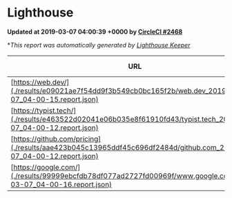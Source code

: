 
# Lighthouse

**Updated at 2019-03-07 04:00:39 +0000 by [CircleCI #2468](https://circleci.com/gh/ItinerisLtd/lighthouse-keeper-example/2468)**

**This report was automatically generated by [Lighthouse Keeper](https://github.com/itinerisltd/lighthouse-keeper)*

| URL | Performance | Accessibility | Best Practices | SEO | PWA | Updated At |
| --- | --- | --- | --- | --- | --- | --- |
| [https://web.dev/](./results/e09021ae7f54dd9f3b549cb0bc165f2b/web.dev_2019-03-07_04-00-15.report.json) | 0.96 | 0.93 | 1 | 0.91 | 1 | 2019-03-07T04:00:15.657Z |
| [https://typist.tech/](./results/e463522d02041e06b035e8f61910fd43/typist.tech_2019-03-07_04-00-12.report.json) | 1 |  |  |  |  | 2019-03-07T04:00:12.472Z |
| [https://github.com/pricing](./results/aae423b045c13965ddf45c696df2484d/github.com_2019-03-07_04-00-12.report.json) | 0.8 | 0.89 | 0.93 | 0.9 | 0.58 | 2019-03-07T04:00:12.525Z |
| [https://google.com/](./results/99999ebcfdb78df077ad2727fd00969f/www.google.com_2019-03-07_04-00-16.report.json) | 0.96 | 0.71 | 0.93 | 0.8 | 0.58 | 2019-03-07T04:00:16.848Z |
